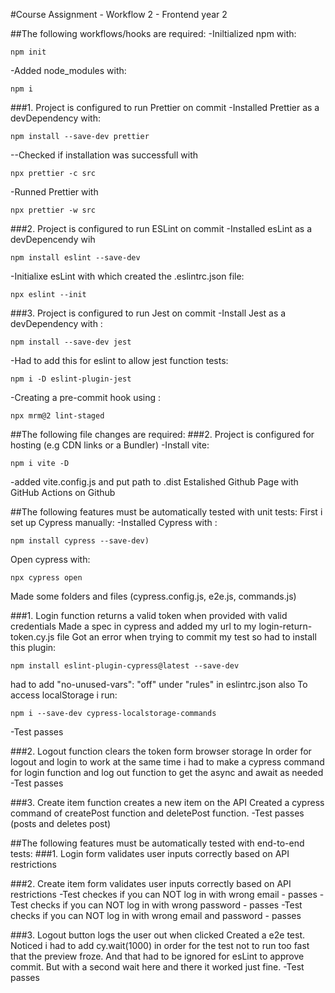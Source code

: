 #Course Assignment - Workflow 2 - Frontend year 2

##The following workflows/hooks are required:
-Iniltialized npm with:
```
npm init
```

-Added node_modules with:
```
npm i
```


###1.	Project is configured to run Prettier on commit 
-Installed Prettier as a devDependency with: 
```
npm install --save-dev prettier
```

--Checked if installation was successfull with 
```
npx prettier -c src
```

-Runned Prettier with 
```
npx prettier -w src
```


###2.	Project is configured to run ESLint on commit 
-Installed esLint as a devDepencendy wih 
```
npm install eslint --save-dev
```

-Initialixe esLint with which created the .eslintrc.json file:
```
npx eslint --init
```

###3.	Project is configured to run Jest on commit 
-Install Jest as a devDependency with :
```
npm install --save-dev jest
```

-Had to add this for eslint to allow jest function tests: 
```
npm i -D eslint-plugin-jest
```

-Creating a pre-commit hook using :
```
npx mrm@2 lint-staged
```


##The following file changes are required:
###2.	Project is configured for hosting (e.g CDN links or a Bundler)
-Install vite: 
```
npm i vite -D
```
-added vite.config.js and put path to .dist
Estalished Github Page with GitHub Actions on Github


##The following features must be automatically tested with unit tests:
First i set up Cypress manually:
-Installed Cypress with :
```
npm install cypress --save-dev)
```

Open cypress with:
```
npx cypress open 
```
Made some folders and files (cypress.config.js, e2e.js, commands.js)


###1.	Login function returns a valid token when provided with valid credentials
Made a spec in cypress and added my url to my login-return-token.cy.js file
Got an error when trying to commit my test so had to install this plugin:
```
npm install eslint-plugin-cypress@latest --save-dev
```

had to add "no-unused-vars": "off" under "rules" in eslintrc.json also
To access localStorage i run:
```
npm i --save-dev cypress-localstorage-commands
```
-Test passes


###2.	Logout function clears the token form browser storage
In order for logout and login to work at the same time i
had to make a cypress command for login function and log out function to get the 
async and await as needed
-Test passes

###3.	Create item function creates a new item on the API
Created a cypress command of createPost function and deletePost function.
-Test passes (posts and deletes post)



##The following features must be automatically tested with end-to-end tests:
###1.	Login form validates user inputs correctly based on API restrictions

###2.	Create item form validates user inputs correctly based on API restrictions
-Test checkes if you can NOT log in with wrong email - passes
-Test checks if you can NOT log in with wrong password - passes
-Test checks if you can NOT log in with wrong email and password - passes

###3.	Logout button logs the user out when clicked
Created a e2e test. Noticed i had to add cy.wait(1000) in order for the test not to run too fast that the preview froze. 
And that had to be ignored for esLint to approve commit.
But with a second wait here and there it worked just fine.
-Test passes

